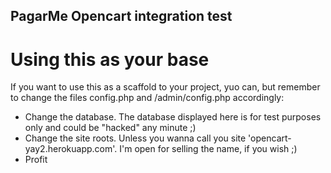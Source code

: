 ## PagarMe Opencart integration test

# Using this as your base
If you want to use this as a scaffold to your project, yuo can, but remember to change the files config.php and /admin/config.php accordingly:
 - Change the database. The database displayed here is for test purposes only and could be "hacked" any minute ;)
 - Change the site roots. Unless you wanna call you site 'opencart-yay2.herokuapp.com'. I'm open for selling the name, if you wish ;)
 - Profit
